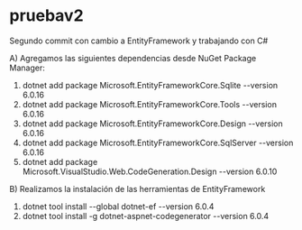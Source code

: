 # pruebav2
Segundo commit con cambio a EntityFramework y trabajando con C#

A)	Agregamos las siguientes dependencias desde NuGet Package Manager: 
1.	dotnet add package Microsoft.EntityFrameworkCore.Sqlite --version 6.0.16
2.	dotnet add package Microsoft.EntityFrameworkCore.Tools --version 6.0.16
3.	dotnet add package Microsoft.EntityFrameworkCore.Design --version 6.0.16
4.	dotnet add package Microsoft.EntityFrameworkCore.SqlServer --version 6.0.16
5.	dotnet add package Microsoft.VisualStudio.Web.CodeGeneration.Design --version 6.0.10

B)	Realizamos la instalación de las herramientas de EntityFramework
1.	dotnet tool install --global dotnet-ef --version 6.0.4
2.	dotnet tool install -g dotnet-aspnet-codegenerator --version 6.0.4
